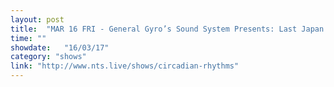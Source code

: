 ```yaml
---
layout: post
title:  "MAR 16 FRI - General Gyro’s Sound System Presents: Last Japan - Durham, UK - [SOLD OUT]"
time: ""
showdate:   "16/03/17"
category: "shows"
link: "http://www.nts.live/shows/circadian-rhythms"
---
```

